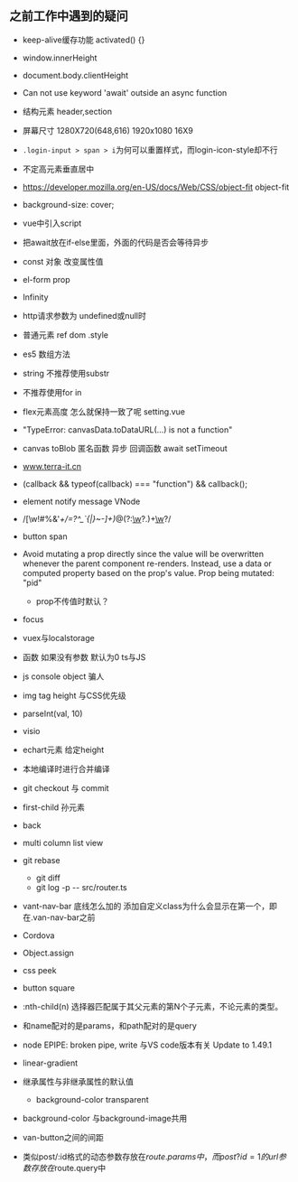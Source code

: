 
## 之前工作中遇到的疑问
+ keep-alive缓存功能  activated() {}
+ window.innerHeight
+ document.body.clientHeight
+ Can not use keyword 'await' outside an async function
+ 结构元素 header,section
+ 屏幕尺寸  1280X720(648,616) 1920x1080  16X9
+ `.login-input > span > i`为何可以重置样式，而login-icon-style却不行
+ 不定高元素垂直居中
+ https://developer.mozilla.org/en-US/docs/Web/CSS/object-fit   object-fit

+ background-size: cover;
+ vue中引入script
+ 把await放在if-else里面，外面的代码是否会等待异步
+ const 对象 改变属性值
+ el-form  prop
+ Infinity
+ http请求参数为 undefined或null时
+ 普通元素 ref  dom  .style
+ es5 数组方法
+ string 不推荐使用substr
+ 不推荐使用for in
+ flex元素高度 怎么就保持一致了呢 setting.vue
+ "TypeError: canvasData.toDataURL(...) is not a function"
+ canvas toBlob 匿名函数 异步 回调函数 await setTimeout
+  www.terra-it.cn
+ (callback && typeof(callback) === "function") && callback();
+ element notify message VNode
+ /[\w!#$%&'*+/=?^_`{|}~-]+(?:\.[\w!#$%&'*+/=?^_`{|}~-]+)*@(?:[\w](?:[\w-]*[\w])?\.)+[\w](?:[\w-]*[\w])?/
+ button span
+ Avoid mutating a prop directly since the value will be overwritten whenever the parent component re-renders. Instead, use a data or computed property based on the prop's value. Prop being mutated: "pid"
	+ prop不传值时默认？
+ focus
+ vuex与localstorage
+ 函数 如果没有参数 默认为0 ts与JS
+ js console object 骗人
+ img tag height 与CSS优先级
+ parseInt(val, 10)
+ visio

+ echart元素 给定height
+ 本地编译时进行合并编译 
+ git checkout  与 commit
+ first-child 孙元素
+ back
+ multi column list view
+ git rebase
	+ git diff
	+ git log -p -- src/router.ts
+ vant-nav-bar 底线怎么加的 添加自定义class为什么会显示在第一个，即在.van-nav-bar之前
+ Cordova
+ Object.assign
+ css peek
+ button square
+ :nth-child(n) 选择器匹配属于其父元素的第N个子元素，不论元素的类型。
+ 和name配对的是params，和path配对的是query
+ node EPIPE: broken pipe, write 与VS code版本有关 Update to 1.49.1
+ linear-gradient	
+ 继承属性与非继承属性的默认值
	+ background-color transparent
+ background-color 与background-image共用
+ van-button之间的间距

+ 类似post/:id格式的动态参数存放在$route.params中，而post?id=1的url参数存放在$route.query中
